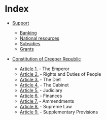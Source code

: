 # Index

- [Support](https://github.com/Creeper0004ByNight/Guide-to-Creeper-Republic/blob/master/Initiatives.md)
  - [Banking](https://github.com/Creeper0004ByNight/Guide-to-Creeper-Republic/blob/master/Initiatives.md#banking)
  - [National resources](https://github.com/Creeper0004ByNight/Guide-to-Creeper-Republic/blob/master/Initiatives.md#national-resources)
  - [Subsidies](https://github.com/Creeper0004ByNight/Guide-to-Creeper-Republic/blob/master/Initiatives.md#subsidies)
  - [Grants](https://github.com/Creeper0004ByNight/Guide-to-Creeper-Republic/blob/master/Initiatives.md#grants)

- [Constitution of Creeper Republic](https://github.com/Creeper0004/Constitution-of-Creeper-Republic/blob/master/Constitution.md#constitution-of-creeper-republic)
  - [Article 1.](https://github.com/Creeper0004ByNight/Guide-to-Creeper-Republic/blob/master/Constitution.md#article-1) - The Emperor
  - [Article 2.](https://github.com/Creeper0004ByNight/Guide-to-Creeper-Republic/blob/master/Constitution.md#article-2) - Rights and Duties of People
  - [Article 3.](https://github.com/Creeper0004ByNight/Guide-to-Creeper-Republic/blob/master/Constitution.md#article-3) - The Diet
  - [Article 4.](https://github.com/Creeper0004ByNight/Guide-to-Creeper-Republic/blob/master/Constitution.md#article-4) - The Cabinet
  - [Article 5.](https://github.com/Creeper0004ByNight/Guide-to-Creeper-Republic/blob/master/Constitution.md#article-5) - Judiciary
  - [Article 6.](https://github.com/Creeper0004ByNight/Guide-to-Creeper-Republic/blob/master/Constitution.md#article-6) - Finances
  - [Article 7.](https://github.com/Creeper0004ByNight/Guide-to-Creeper-Republic/blob/master/Constitution.md#article-7) - Ammendments
  - [Article 8.](https://github.com/Creeper0004ByNight/Guide-to-Creeper-Republic/blob/master/Constitution.md#article-8) - Supreme Law
  - [Article 9.](https://github.com/Creeper0004ByNight/Guide-to-Creeper-Republic/blob/master/Constitution.md#article-9) - Supplementary Provisions



